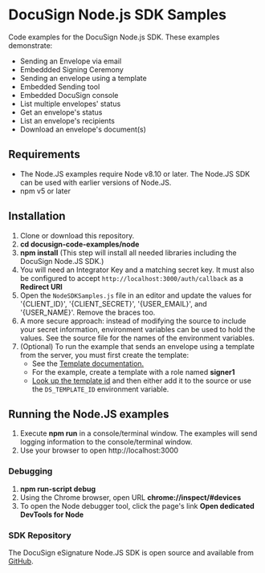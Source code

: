 # DocuSign Node.js SDK Samples

Code examples for the DocuSign Node.js SDK. These examples demonstrate:
* Sending an Envelope via email
* Embeddded Signing Ceremony
* Sending an envelope using a template
* Embedded Sending tool
* Embedded DocuSign console
* List multiple envelopes' status
* Get an envelope's status
* List an envelope's recipients
* Download an envelope's document(s)

## Requirements
* The Node.JS examples require Node v8.10 or later.
  The Node.JS SDK can be used with earlier versions of Node.JS.
* npm v5 or later


## Installation
1. Clone or download this repository.
1. **cd docusign-code-examples/node**
1. **npm install**   (This step will install all needed libraries including the DocuSign Node.JS SDK.)
1. You will need an Integrator Key and a matching secret key.
   It must also be configured to accept `http://localhost:3000/auth/callback`
   as a **Redirect URI**
1. Open the `NodeSDKSamples.js` file in an editor and update the
   values for '{CLIENT_ID}', '{CLIENT_SECRET}', '{USER_EMAIL}', and '{USER_NAME}'.
   Remove the braces too.
1. A more secure approach: instead of modifying the source to include your
   secret information, environment variables can be used to hold the values.
   See the source file for the names of the environment variables.
1. (Optional) To run the example that sends an envelope using a template from the server,
   you must first create the template:
   * See the [Template documentation.](https://support.docusign.com/guides/ndse-user-guide-create-templates)
   * For the example, create a template with a role named **signer1**
   * [Look up the template id](https://support.docusign.com/en/guides/ndse-user-guide-locate-template-id)
   and then either add it to the source or use the `DS_TEMPLATE_ID`
   environment variable.

## Running the Node.JS examples

1. Execute **npm run** in a console/terminal window.
   The examples will send logging information to the console/terminal window.
2. Use your browser to open http://localhost:3000

### Debugging

1. **npm run-script debug**
1. Using the Chrome browser, open URL **chrome://inspect/#devices**
1. To open the Node debugger tool, click the page's link **Open dedicated DevTools for Node**

### SDK Repository

The DocuSign eSignature Node.JS SDK is open source and available from
[GitHub](https://github.com/docusign/docusign-node-client).
